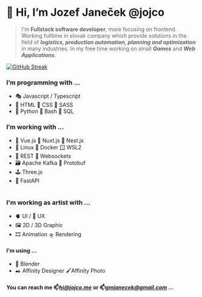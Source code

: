 # 👋 Hi, I’m Jozef Janeček @jojco
> I'm **Fullstack software developer**, more focusing on frontend. Working fulltime in slovak company which provide solutions in the field of ***logistics, production automation, planning and optimization*** in many industries. In my free time working on small ***Games*** and ***Web Applications***.

[![GitHub Streak](https://streak-stats.demolab.com?user=jojco&theme=vue-dark&hide_border=true&border_radius=3.4)](https://git.io/streak-stats)

### I’m programming with ...
- 🎭 Javascript / Typescript
- 🦴 HTML 💄 CSS 🫦 SASS
- 🐍 Python 🐚 Bash 📑 SQL

### I’m working with ...
- 🐲 Vue.js 🦚 Nuxt.js 🐯 Nest.js
- 🐧 Linux 🐳 Docker 🪟 WSL2
- 📑 REST 🔌 Websockets
- 🗃️ Apache Kafka 🚄 Protobuf
- 🕹️ Three.js
- 🐉 FastAPI

#
### I'm working as artist with ...
- 🫀 UI / 🧠 UX 
- 🖼️ 2D / 3D Graphic
- 🎞️ Animation 🛸 Rendering
#### I'm using ...
- 🦿 Blender 
- ✒️ Affinity Designer 🖌️Affinity Photo

####  You can reach me 📫*hi@jojco.me* or 📫*gmjanecek@gmail.com* ...

<!---
weewyx/weewyx is a ✨ special ✨ repository because its `README.md` (this file) appears on your GitHub profile.
You can click the Preview link to take a look at your changes.
--->
